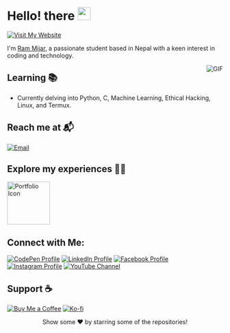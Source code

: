 # Hello! there  <img src="https://emojis.slackmojis.com/emojis/images/1531849430/4246/blob-sunglasses.gif?1531849430" width="30"/>


[![Visit My Website](https://img.shields.io/badge/Ram%20Mijar-Visit%20Website-blue)](https://www.rammijar.com.np/)

I'm [Ram Mijar](https://www.rammijar.com.np/), a passionate student based in Nepal with a keen interest in coding and technology.


<img align="right" alt="GIF" src="https://media.giphy.com/media/3ohzdKvLT1DxFxhZAI/giphy.gif" />

## Learning 📚
- Currently delving into Python, C, Machine Learning, Ethical Hacking, Linux, and Termux.

## Reach me at 📬
[![Email](https://img.shields.io/badge/-📬%20Email-%230077B5?style=flat&logo=gmail&logoColor=white)](mailto:admin@rammijar.com.np)

## Explore my experiences 👨‍💼
[<img src="https://www.rammijar.com.np/images/Bd9JkdSJFAGp.png" alt="Portfolio Icon" width="100"/>](https://www.rammijar.com.np/) 

## Connect with Me:
[![CodePen Profile](https://img.shields.io/badge/CodePen-Profile-blue)](https://codepen.io/ram-mijar)
[![LinkedIn Profile](https://img.shields.io/badge/LinkedIn-Profile-blue)](https://www.linkedin.com/in/ramijar2020)
[![Facebook Profile](https://img.shields.io/badge/Facebook-Profile-blue)](https://www.facebook.com/ram.mijar.165?mibextid=zbwkwl)
[![Instagram Profile](https://img.shields.io/badge/Instagram-Profile-blue)](https://instagram.com/ramijar2020?igshid=ogq5zdc2odk2za==)
[![YouTube Channel](https://img.shields.io/badge/YouTube-Channel-red)](https://youtube.com/@ramijar2020?si=yFtvYjcac-KonrnH)

## Support ☕
[![Buy Me a Coffee](https://img.shields.io/badge/-☕%20Buy%20Me%20a%20Coffee-orange)](https://www.buymeacoffee.com/ramijar2020)
[![Ko-fi](https://img.shields.io/badge/-☕%20Ko--fi-brightgreen)](https://ko-fi.com/rammijar)

<div align="center">
   Show some ❤️ by starring some of the repositories!
</div>
